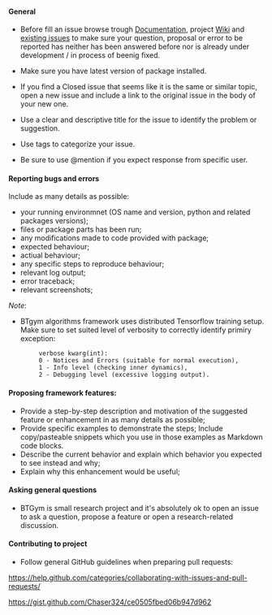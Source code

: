 #### General
- Before fill an issue browse trough [Documentation](https://kismuz.github.io/btgym/), 
project [Wiki](https://github.com/Kismuz/btgym/wiki) 
and [existing issues](https://github.com/Kismuz/btgym/issues?utf8=%E2%9C%93&q=) 
to make sure  your question, proposal or error to be reported has neither has been answered before
 nor is already under development / in process of beenig fixed.
 
 
- Make sure you have latest version of package installed. 
- If you find a Closed issue that seems like it is the same or similar topic, 
  open a new issue and include a link to the original issue in the body of your new one.
- Use a clear and descriptive title for the issue to identify the problem or suggestion.
- Use tags to categorize your issue.
- Be sure to use @mention if you expect response from specific user.


#### Reporting bugs and errors
Include as many details as possible:

- your running environmnet (OS name and version, python and related packages versions);
- files or package parts has been run;
- any modifications made to code provided with package;
- expected behaviour;
- actiual behaviour;
- any specific steps to reproduce behaviour;
- relevant log output;
- error traceback;
- relevant screenshots;

*Note*:
- BTgym algorithms framework uses distributed Tensorflow training setup. Make sure to set suited 
  level of verbosity to correctly identify primiry exception:
 
   ```
        verbose kwarg(int):
        0 - Notices and Errors (suitable for normal execution),
        1 - Info level (checking inner dynamics), 
        2 - Debugging level (excessive logging output). 
   ```

#### Proposing framework features:
- Provide a step-by-step description and motivation of the suggested feature or enhancement 
  in as many details as possible;
- Provide specific examples to demonstrate the steps; Include copy/pasteable 
  snippets which you use in those examples as Markdown code blocks.
- Describe the current behavior and explain which behavior you expected to see 
  instead and why;
- Explain why this enhancement would be useful;


#### Asking general questions
- BTGym is small research project and it's absolutely ok to open an issue to ask a question, 
propose a feature or open a research-related discussion.

#### Contributing to project
- Follow general GitHub guidelines when preparing pull requests:

https://help.github.com/categories/collaborating-with-issues-and-pull-requests/

https://gist.github.com/Chaser324/ce0505fbed06b947d962





